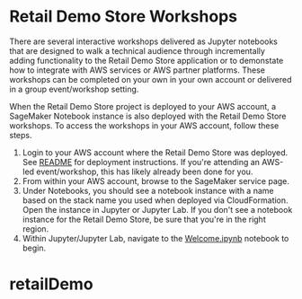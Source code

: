 # Retail Demo Store Workshops

There are several interactive workshops delivered as Jupyter notebooks that are designed to walk a technical audience through incrementally adding functionality to the Retail Demo Store application or to demonstate how to integrate with AWS services or AWS partner platforms. These workshops can be completed on your own in your own account or delivered in a group event/workshop setting.

When the Retail Demo Store project is deployed to your AWS account, a SageMaker Notebook instance is also deployed with the Retail Demo Store workshops. To access the workshops in your AWS account, follow these steps.

1. Login to your AWS account where the Retail Demo Store was deployed. See [README](../README.md) for deployment instructions. If you're attending an AWS-led event/workshop, this has likely already been done for you.
2. From within your AWS account, browse to the SageMaker service page.
3. Under Notebooks, you should see a notebook instance with a name based on the stack name you used when deployed via CloudFormation. Open the instance in Jupyter or Jupyter Lab. If you don't see a notebook instance for the Retail Demo Store, be sure that you're in the right region.
4. Within Jupyter/Jupyter Lab, navigate to the [Welcome.ipynb](Welcome.ipynb) notebook to begin.
# retailDemo
